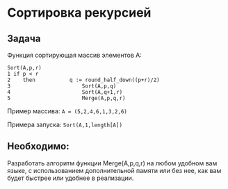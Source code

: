 # Сортировка рекурсией

## Задача

Функция сортирующая массив элементов A:
```
Sort(A,p,r)
1 if p < r
2    then           q := round_half_down((p+r)/2)
3                       Sort(A,p,q)
4                       Sort(A,q+1,r)
5                       Merge(A,p,q,r)
```

Пример массива:
``` A = (5,2,4,6,1,3,2,6) ```

Примера запуска:
``` Sort(A,1,length[A]) ```

## Необходимо:

Разработать алгоритм функции Merge(A,p,q,r) на любом удобном вам языке, с использованием дополнительной памяти или без нее, как вам будет быстрее или удобнее в реализации.
